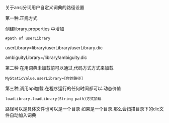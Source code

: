 关于ansj分词用户自定义词典的路径设置

第一种.正规方式

创建library.properties
中增加


    #path of userLibrary
userLibrary=library/userLibrary/userLibrary.dic

ambiguityLibrary=/library/ambiguity.dic



第二种
在用词典未加载前可以通过,代码方式方式来加载

    MyStaticValue.userLibrary=[你的路径]



第三种,调用api加载.在程序运行的任何时间都可以.动态价值

    loadLibrary.loadLibrary(String path)方式加载




路径可以是具体文件也可以是一个目录
如果是一个目录.那么会扫描目录下的dic文件自动加入词典